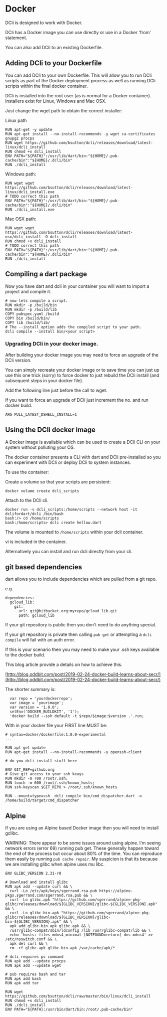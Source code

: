 # Docker

DCli is designed to work with Docker.

DCli has a Docker image you can use directly or use in a Docker 'from' statement.

You can also add DCli to an existing Dockerfile.

## Adding DCli to your Dockerfile

You can add DCli to your own Dockerfile. This will allow you to run DCli scripts as part of the Docker deployment process as well as running DCli scripts within the final docker container.

DCli is installed into the root user \(as is normal for a Docker container\). Installers exist for Linux, Windows and Mac OSX.

Just change the wget path to obtain the correct installer:

Linux path

```text
RUN apt-get -y update
RUN apt-get install --no-install-recommends -y wget ca-certificates gnupg2 procps
RUN wget https://github.com/bsutton/dcli/releases/download/latest-linux/dcli_install
RUN chmod +x dcli_install
ENV PATH="${PATH}":/usr/lib/dart/bin:"${HOME}/.pub-cache/bin":"${HOME}/.dcli/bin"
RUN ./dcli_install
```

Windows path:

```text
RUN wget wget https://github.com/bsutton/dcli/releases/download/latest-linux/dcli_install.exe
# TODO correct this path
ENV PATH="${PATH}":/usr/lib/dart/bin:"${HOME}/.pub-cache/bin":"${HOME}/.dcli/bin"
RUN ./dcli_install.exe
```

Mac OSX path:

```text
RUN wget wget https://github.com/bsutton/dcli/releases/download/latest-osx/dcli_install -O dcli_install
RUN chmod +x dcli_install
# TODO correct this path
ENV PATH="${PATH}":/usr/lib/dart/bin:"${HOME}/.pub-cache/bin":"${HOME}/.dcli/bin"
RUN ./dcli_install
```

## Compiling a dart package

Now you have dart and dcli in your container you will want to import a project and compile it.

```text
# now lets compile a script.
RUN mkdir -p /build/bin
RUN mkdir -p /build/lib
COPY pubspec.yaml /build
COPY bin /build/bin/
COPY lib /build/lib/
# The --install option adds the compiled script to your path.
dcli compile --install bin/<your script>
```

### Upgrading DCli in your docker image.

After building your docker image you may need to force an upgrade of the DCli version.

You can simply recreate your docker image or to save time you can just up use this one trick \(sorry\) to force docker to just rebuild the DCli install \(and subsequent steps in your docker file\).

Add the following line just before the call to wget.

If you want to force an upgrade of DCli just increment the no. and run docker build.

```text
ARG PULL_LATEST_DSHELL_INSTALL=1
```

## Using the DCli docker image

A Docker image is available which can be used to create a DCli CLI on your system without polluting your OS.

The docker container presents a CLI with dart and DCli pre-installed so you can experiment with DCli or deploy DCli to system instances.

To use the container:

Create a volume so that your scripts are persistent:

```text
docker volume create dcli_scripts
```

Attach to the DCli cli.

```text
docker run -v dcli_scripts:/home/scripts --network host -it dclifordart/dcli /bin/bash
bash:/> cd /home/scripts
bash:/home/scripts> dcli create hellow.dart
```

The volume is mounted to `/home/scripts` within your dcli container.

vi is included in the container.

Alternatively you can install and run dcli directly from your cli.

## git based dependencies

dart allows you to include dependencies which are pulled from a git repo.

e.g.

```text
dependencies:
  gcloud_lib: 
    git: 
      url: git@bitbucket.org:myrepo/gcloud_lib.git 
      path: gcloud_lib
```

If your git repository is public then you don't need to do anything special.

If your git repository is private then calling `pub get` or attempting a `dcli compile` will fail with an auth error.

If this is your scenario then you may need to make your .ssh keys available to the docker build.

This blog article provide a details on how to achieve this.

[http://blog.oddbit.com/post/2019-02-24-docker-build-learns-about-secr/](http://blog.oddbit.com/post/2019-02-24-docker-build-learns-about-secr/)

The shorter summary is:

```text
  var repo = 'yourdockerrepo';
  var image = 'yourimage';
  var version = '1.0.0';
  setEnv('DOCKER_BUILDKIT', '1');
  'docker build --ssh default -t $repo/$image:$version .'.run;
```

With in your docker file your FIRST line MUST be:

```text
# syntax=docker/dockerfile:1.0.0-experimental
...

RUN apt-get update
RUN apt-get install --no-install-recommends -y openssh-client

# do you dcli install stuff here

ENV GIT_REP=github.org
# Give git access to your ssh keays
RUN mkdir -m 700 /root/.ssh; 
RUN touch -m 600 /root/.ssh/known_hosts; 
RUN ssh-keyscan $GIT_REPO > /root/.ssh/known_hosts

RUN --mount=type=ssh  dcli compile bin/cmd_dispatcher.dart -o  /home/build/target/cmd_dispatcher
```

## Alpine

If you are using an Alpine based Docker image then you will need to install gclibc.

WARNING: There appear to be some issues around using alpine. I'm seeing network errors \(error 69\) running pub get. These generally happen toward the end of the process but occur about 80% of the time. You can reproduce them easily by running `pub cache repair`. My suspicion is that its because we are installing glibc when alpine uses mu libc.

```text
ENV GLIBC_VERSION 2.31-r0

# Download and install glibc
RUN apk add --update curl && \
  curl -Lo /etc/apk/keys/sgerrand.rsa.pub https://alpine-pkgs.sgerrand.com/sgerrand.rsa.pub && \
  curl -Lo glibc.apk "https://github.com/sgerrand/alpine-pkg-glibc/releases/download/${GLIBC_VERSION}/glibc-${GLIBC_VERSION}.apk" && \
  curl -Lo glibc-bin.apk "https://github.com/sgerrand/alpine-pkg-glibc/releases/download/${GLIBC_VERSION}/glibc-bin-${GLIBC_VERSION}.apk" && \
  apk add glibc-bin.apk glibc.apk && \
  /usr/glibc-compat/sbin/ldconfig /lib /usr/glibc-compat/lib && \
  echo 'hosts: files mdns4_minimal [NOTFOUND=return] dns mdns4' >> /etc/nsswitch.conf && \
  apk del curl && \
  rm -rf glibc.apk glibc-bin.apk /var/cache/apk/*

# dcli requires ps command 
RUN apk add --update procps
RUN apk add --update wget

# pub requires bash and tar
RUN apk add bash
RUN apk add tar

RUN wget https://github.com/bsutton/dcli/raw/master/bin/linux/dcli_install
RUN chmod +x dcli_install
RUN ./dcli_install
ENV PATH="${PATH}:/usr/bin/dart/bin:/root/.pub-cache/bin"
```

